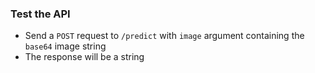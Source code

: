 ### Test the API

- Send a `POST` request to `/predict` with `image` argument containing the `base64` image string
- The response will be a string